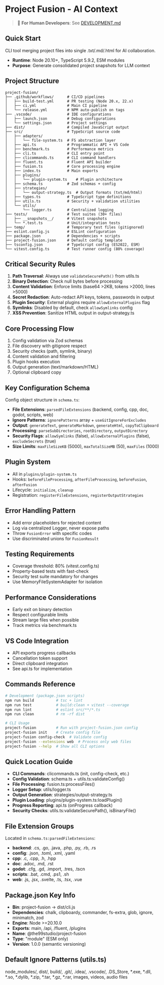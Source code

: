 # Project Fusion - AI Context

> 📖 **For Human Developers**: See [DEVELOPMENT.md](./DEVELOPMENT.md)

## Quick Start
CLI tool merging project files into single .txt/.md/.html for AI collaboration.
- **Runtime**: Node 20.10+, TypeScript 5.9.2, ESM modules
- **Purpose**: Generate consolidated project snapshots for LLM context

## Project Structure
```
project-fusion/
├── .github/workflows/      # CI/CD pipelines
│   ├── build-test.yml      # PR testing (Node 20.x, 22.x)
│   ├── ci.yml              # Main CI pipeline
│   └── release.yml         # NPM auto-publish on tags
├── .vscode/                # IDE configurations
│   ├── launch.json         # Debug configurations
│   └── settings.json       # Project settings
├── dist/                   # Compiled JavaScript output
├── src/                    # TypeScript source code
│   ├── adapters/
│   │   └── file-system.ts  # FS abstraction layer
│   ├── api.ts              # Programmatic API + VS Code
│   ├── benchmark.ts        # Performance metrics
│   ├── cli.ts              # CLI entry point
│   ├── clicommands.ts      # CLI command handlers
│   ├── fluent.ts           # Fluent API builder
│   ├── fusion.ts           # Core processing engine
│   ├── index.ts            # Main exports
│   ├── plugins/
│   │   └── plugin-system.ts    # Plugin architecture
│   ├── schema.ts           # Zod schemas + config
│   ├── strategies/
│   │   └── output-strategy.ts  # Output formats (txt/md/html)
│   ├── types.ts            # TypeScript type definitions
│   ├── utils.ts            # Security + validation utilities
│   └── utils/
│       └── logger.ts       # Centralized logging
├── tests/                  # Test suites (30+ files)
│   ├── __snapshots__/      # Vitest snapshots
│   └── *.test.ts           # Unit/integration tests
├── temp/                   # Temporary test files (gitignored)
├── eslint.config.js        # ESLint configuration
├── package.json            # Dependencies + scripts
├── project-fusion.json     # Default config template
├── tsconfig.json           # TypeScript config (ES2022, ESM)
└── vitest.config.ts        # Test runner config (80% coverage)
```

## Critical Security Rules
1. **Path Traversal**: Always use `validateSecurePath()` from utils.ts
2. **Binary Detection**: Check null bytes before processing
3. **Content Validation**: Enforce limits (base64 >2KB, tokens >2000, lines >5000)
4. **Secret Redaction**: Auto-redact API keys, tokens, passwords in output
5. **Plugin Security**: External plugins require `allowExternalPlugins` flag
6. **Symlinks**: Disabled by default, check `allowSymlinks` config
7. **XSS Prevention**: Sanitize HTML output in output-strategy.ts

## Core Processing Flow
1. Config validation via Zod schemas
2. File discovery with gitignore respect
3. Security checks (path, symlink, binary)
4. Content validation and filtering
5. Plugin hooks execution
6. Output generation (text/markdown/HTML)
7. Optional clipboard copy

## Key Configuration Schema
Config object structure in `schema.ts`:
- **File Extensions**: `parsedFileExtensions` (backend, config, cpp, doc, godot, scripts, web)
- **Ignore Patterns**: `ignorePatterns` array + `useGitIgnoreForExcludes`
- **Output**: `generateText`, `generateMarkdown`, `generateHtml`, `copyToClipboard`
- **Processing**: `parseSubDirectories`, `rootDirectory`, `outputDirectory`
- **Security Flags**: `allowSymlinks` (false), `allowExternalPlugins` (false), `excludeSecrets` (true)
- **Size Limits**: `maxFileSizeKB` (5000), `maxTotalSizeMB` (50), `maxFiles` (1000)

## Plugin System
- All in `plugins/plugin-system.ts`
- Hooks: `beforeFileProcessing`, `afterFileProcessing`, `beforeFusion`, `afterFusion`
- Lifecycle: `initialize`, `cleanup`
- Registration: `registerFileExtensions`, `registerOutputStrategies`

## Error Handling Pattern
- Add error placeholders for rejected content
- Log via centralized Logger, never expose paths
- Throw `FusionError` with specific codes
- Use discriminated unions for `FusionResult`

## Testing Requirements
- Coverage threshold: 80% (vitest.config.ts)
- Property-based tests with fast-check
- Security test suite mandatory for changes
- Use MemoryFileSystemAdapter for isolation

## Performance Considerations
- Early exit on binary detection
- Respect configurable limits
- Stream large files when possible
- Track metrics via benchmark.ts

## VS Code Integration
- API exports progress callbacks
- Cancellation token support
- Direct clipboard integration
- See api.ts for implementation

## Commands Reference
```bash
# Development (package.json scripts)
npm run build          # tsc + lint
npm run test           # build:clean + vitest --coverage
npm run lint           # eslint src/**/*.ts
npm run clean          # rm -rf dist

# CLI Usage
project-fusion         # Run with project-fusion.json config
project-fusion init    # Create config file
project-fusion config-check  # Validate config
project-fusion --extensions web  # Process only web files
project-fusion --help  # Show all CLI options
```

## Quick Location Guide
- **CLI Commands**: clicommands.ts (init, config-check, etc.)
- **Config Validation**: schema.ts + utils.ts:validateConfig()
- **File Processing**: fusion.ts:processFiles()
- **Logger Setup**: utils/logger.ts
- **Output Generation**: strategies/output-strategy.ts
- **Plugin Loading**: plugins/plugin-system.ts:loadPlugin()
- **Progress Reporting**: api.ts (onProgress callback)
- **Security Checks**: utils.ts:validateSecurePath(), isBinaryFile()

## File Extension Groups
Located in `schema.ts:parsedFileExtensions`:
- **backend**: .cs, .go, .java, .php, .py, .rb, .rs
- **config**: .json, .toml, .xml, .yaml
- **cpp**: .c, .cpp, .h, .hpp
- **doc**: .adoc, .md, .rst
- **godot**: .cfg, .gd, .import, .tres, .tscn
- **scripts**: .bat, .cmd, .ps1, .sh
- **web**: .js, .jsx, .svelte, .ts, .tsx, .vue

## Package.json Key Info
- **Bin**: project-fusion -> dist/cli.js
- **Dependencies**: chalk, clipboardy, commander, fs-extra, glob, ignore, minimatch, zod
- **Engine**: Node >=20.10.0
- **Exports**: main, /api, /fluent, /plugins
- **Name**: @the99studio/project-fusion
- **Type**: "module" (ESM only)
- **Version**: 1.0.0 (semantic versioning)

## Default Ignore Patterns (utils.ts)
node_modules/, dist/, build/, .git/, .idea/, .vscode/, .DS_Store, *.exe, *.dll, *.so, *.dylib, *.zip, *.tar, *.gz, *.rar, images, videos, audio files